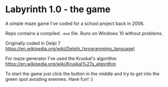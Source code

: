 # Labyrinth 1.0 - the game

A simple maze game I've coded for a school project back in 2006. 

Repo contains a compiled `.exe` file. Runs on Windows 10 without problems.

Originally coded in Delpi 7 https://en.wikipedia.org/wiki/Delphi_(programming_language)

For maze generator I've used the Kruskal's algorithm https://en.wikipedia.org/wiki/Kruskal%27s_algorithm

To start the game just click the button in the middle and try to get into the green spot avoiding enemies.
Have fun! :)

